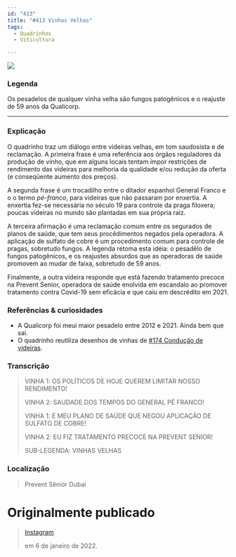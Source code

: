 ```yaml
---
id: "413"
title: "#413 Vinhas Velhas"
tags:
  - Quadrinhos
  - Viticultura

---
```


![](https://bebiodicionario-com.s3.amazonaws.com/media/posts/202201/271275227_1345311859243808_902011747696462810_n_17881807904523340.jpg)

### Legenda
Os pesadelos de qualquer vinha velha são fungos patogênicos e o reajuste de 59 anos da Qualicorp.

---

### Explicação
O quadrinho traz um diálogo entre videiras velhas, em tom saudosista e de reclamação. A primeira frase é uma referência aos órgãos reguladores da produção de vinho, que em alguns locais tentam impor restrições de rendimento das videiras para melhoria da qualidade e/ou redução da oferta (e conseqüente aumento dos preços). 

A segunda frase é um trocadilho entre o ditador espanhol General Franco e o o termo *pé-franco*, para videiras que não passaram por enxertia. A enxertia fez-se necessária no século 19 para controle da praga filoxera; poucas videiras no mundo são plantadas em sua própria raiz. 

A terceira afirmação é uma reclamação comum entre os segurados de planos de saúde, que tem seus procêdimentos negados pela operadora. A aplicação de sulfato de cobre é um procedimento comum para controle de pragas, sobretudo fungos. A legenda retoma esta idéia: o pesadêlo de fungos patogênicos, e os reajustes absurdos que as operadoras de saúde promovem ao mudar de faixa, sobretudo de 59 anos.

Finalmente, a outra videira responde que está fazendo tratamento precoce na Prevent Senior, operadora de saúde enolvida em escandalo ao promover tratamento contra Covid-19 sem eficácia e que caiu em descrédito em 2021.

### Referências & curiosidades
- A Qualicorp foi meui maior pesadelo entre 2012 e 2021. Ainda bem que saí. 
- O quadrinho reutiliza desenhos de vinhas de [#174 Condução de videiras](174/).

### Transcrição
> VINHA 1: OS POLÍTICOS DE HOJE QUEREM LIMITAR NOSSO RENDIMENTO! 
> 
> VINHA 2: SAUDADE DOS TEMPOS DO GENERAL PÉ FRANCO! 
> 
> VINHA 1: E MEU PLANO DE SAÚDE QUE NEGOU APLICAÇÃO DE SULFATO DE COBRE! 
> 
> VINHA 2: EU FIZ TRATAMENTO PRECOCE NA PREVENT SENIOR! 
> 
> SUB-LEGENDA: VINHAS VELHAS

### Localização
> Prevent Sênior Dubai

# Originalmente publicado 
> [Instagram](https://www.instagram.com/p/CYZHoL6L-Jo/)
>
> em 6 de janeiro de 2022.
